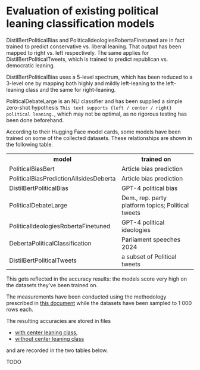 # Evaluation of existing political leaning classification models

DistilBertPoliticalBias and PoliticalIdeologiesRobertaFinetuned are in fact trained to predict conservative vs. liberal
leaning. That output has been mapped to right vs. left respectively. The same applies for DistilBertPoliticalTweets,
which is trained to predict republican vs. democratic leaning.

DistilBertPoliticalBias uses a 5-level spectrum, which has been reduced to a 3-level one by mapping both highly and
mildly left-leaning to the left-leaning class and the same for right-leaning.

PoliticalDebateLarge is an NLI classifier and has been supplied a simple zero-shot hypothesis `This text supports {left
/ center / right} political leaning.`, which may not be optimal, as no rigorous testing has been done beforehand.

According to their Hugging Face model cards, some models have been trained on some of the collected datasets. These
relationships are shown in the following table.

<table>
<tr>
    <th>model</th>
    <th>trained on</th>
</tr>
<tr>
    <td>PoliticalBiasBert</td>
    <td>Article bias prediction</td>
</tr>
<tr>
    <td>PoliticalBiasPredictionAllsidesDeberta</td>
    <td>Article bias prediction</td>
</tr>
<tr>
    <td>DistilBertPoliticalBias</td>
    <td>GPT-4 political bias</td>
</tr>
<tr>
    <td>PoliticalDebateLarge</td>
    <td>Dem., rep. party platform topics; Political tweets</td>
</tr>
<tr>
    <td>PoliticalIdeologiesRobertaFinetuned</td>
    <td>GPT-4 political ideologies</td>
</tr>
<tr>
    <td>DebertaPoliticalClassification</td>
    <td>Parliament speeches 2024</td>
</tr>
<tr>
    <td>DistilBertPoliticalTweets</td>
    <td>a subset of Political tweets</td>
</tr>
</table>

This gets reflected in the accuracy results: the models score very high on the datasets they've been trained on.

The measurements have been conducted using the methodology prescribed in [this document](/docs/model_evaluation) while
the datasets have been sampled to 1 000 rows each.

The resulting accuracies are stored in files

- [with center leaning class](results_with_center_leaning_class.csv),
- [without center leaning class](results_without_center_leaning_class.csv)

and are recorded in the two tables below.

TODO
